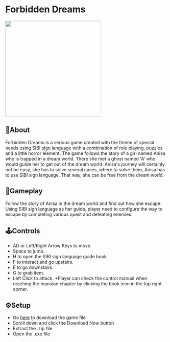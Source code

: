 # **Forbidden Dreams**
<img src="https://github.com/wahyuwerayana/Forbidden-Dream-Project/assets/115724777/27d1cf97-fc30-4845-9e96-6217327e648b" height="300px">

## 📄About
Forbidden Dreams is a serious game created with the theme of special needs using SIBI sign language with a combination of role playing, puzzles and a little horror element. The game follows the story of a girl named Anisa who is trapped in a dream world. There she met a ghost named 'A' who would guide her to get out of the dream world. Anisa's journey will certainly not be easy, she has to solve several cases, where to solve them, Anisa has to use SIBI sign language. That way, she can be free from the dream world.

## 🎯Gameplay
Follow the story of Anisa in the dream world and find out how she escape. Using SIBI sign language as her guide, player need to configure the way to escape by completing various quest and defeating enemies.

## 🕹️Controls
- AD or Left/Right Arrow Keys to move.
- Space to jump.
- H to open the SIBI sign language guide book.
- F to interact and go upstairs.
- E to go downstairs.
- G to grab item.
- Left Click to attack.
*Player can check the control manual when reaching the mansion chapter by clicking the book icon in the top right corner.

## ⚙️Setup
- Go <a href="https://xtremehyper.itch.io/forbidden-dreams">here</a> to download the game file
- Scroll down and click the Download Now button
- Extract the .zip file
- Open the .exe file

